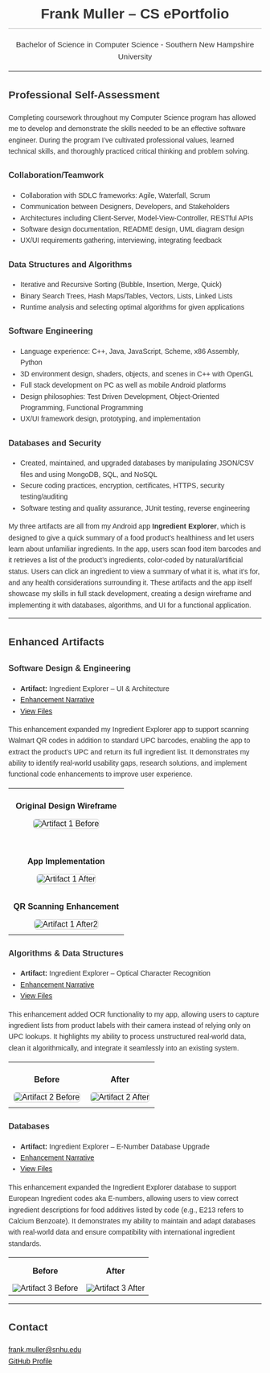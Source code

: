 <div style="font-family: Arial, sans-serif; max-width: 900px; margin: auto; line-height: 1.6; color: #333;">

<h1 style="text-align: center; border-bottom: 2px solid #ddd; padding-bottom: 5px;">
Frank Muller – CS ePortfolio
</h1>

<p style="text-align: center; font-size: 1.1em;">
Bachelor of Science in Computer Science - Southern New Hampshire University
</p>

<hr>

<h2>Professional Self-Assessment</h2>
<p>
Completing coursework throughout my Computer Science program has allowed me to develop and demonstrate the skills needed to be an effective software engineer. During the program I’ve cultivated professional values, learned technical skills, and thoroughly practiced critical thinking and problem solving.
</p>

<h3>Collaboration/Teamwork</h3>
<ul>
  <li>Collaboration with SDLC frameworks: Agile, Waterfall, Scrum</li>
  <li>Communication between Designers, Developers, and Stakeholders</li>
  <li>Architectures including Client-Server, Model-View-Controller, RESTful APIs</li>
  <li>Software design documentation, README design, UML diagram design</li>
  <li>UX/UI requirements gathering, interviewing, integrating feedback</li>
</ul>

<h3>Data Structures and Algorithms</h3>
<ul>
  <li>Iterative and Recursive Sorting (Bubble, Insertion, Merge, Quick)</li>
  <li>Binary Search Trees, Hash Maps/Tables, Vectors, Lists, Linked Lists</li>
  <li>Runtime analysis and selecting optimal algorithms for given applications</li>
</ul>

<h3>Software Engineering</h3>
<ul>
  <li>Language experience: C++, Java, JavaScript, Scheme, x86 Assembly, Python</li>
  <li>3D environment design, shaders, objects, and scenes in C++ with OpenGL</li>
  <li>Full stack development on PC as well as mobile Android platforms</li>
  <li>Design philosophies: Test Driven Development, Object-Oriented Programming, Functional Programming</li>
  <li>UX/UI framework design, prototyping, and implementation</li>
</ul>

<h3>Databases and Security</h3>
<ul>
  <li>Created, maintained, and upgraded databases by manipulating JSON/CSV files and using MongoDB, SQL, and NoSQL</li>
  <li>Secure coding practices, encryption, certificates, HTTPS, security testing/auditing</li>
  <li>Software testing and quality assurance, JUnit testing, reverse engineering</li>
</ul>

<p>
My three artifacts are all from my Android app <strong>Ingredient Explorer</strong>, which is designed to give a quick summary of a food product’s healthiness and let users learn about unfamiliar ingredients. In the app, users scan food item barcodes and it retrieves a list of the product’s ingredients, color-coded by natural/artificial status. Users can click an ingredient to view a summary of what it is, what it’s for, and any health considerations surrounding it.
These artifacts and the app itself showcase my skills in full stack development, creating a design wireframe and implementing it with databases, algorithms, and UI for a functional application.
</p>

<hr>

<h2>Enhanced Artifacts</h2>

<h3>Software Design & Engineering</h3>
<ul>
  <li><strong>Artifact:</strong> Ingredient Explorer – UI & Architecture</li>
  <li><a href="https://github.com/FrankMullerIV/Portfolio/blob/main/artifact1/Artifact1%20QR%20Codes%20Narrative.pdf">Enhancement Narrative</a></li>
  <li><a href="https://github.com/FrankMullerIV/Portfolio/tree/main/artifact1">View Files</a></li>
  
</ul>

<p>
This enhancement expanded my Ingredient Explorer app to support scanning Walmart QR codes in addition to standard UPC barcodes, enabling the app to extract the product’s UPC and return its full ingredient list. It demonstrates my ability to identify real-world usability gaps, research solutions, and implement functional code enhancements to improve user experience.
</p>

<table>
  <tr>
    <td style="text-align:center; padding:10px;">
      <p><strong>Original Design Wireframe</strong></p>
      <img src="images/artifact1_before.png" alt="Artifact 1 Before" 
           style="max-width:100%; border:1px solid #ccc; border-radius:6px; margin-bottom:20px;">
    </td>
  </tr>
  <tr>
    <td style="text-align:center; padding:10px;">
      <p><strong>App Implementation</strong></p>
      <img src="images/artifact1_after.png" alt="Artifact 1 After" 
           style="max-width:100%; border:1px solid #ccc; border-radius:6px;">
    </td>
  </tr>
    <tr>
    <td style="text-align:center; padding:10px;">
      <p><strong>QR Scanning Enhancement</strong></p>
      <img src="images/artifact1_after2.png" alt="Artifact 1 After2" 
           style="max-width:100%; border:1px solid #ccc; border-radius:6px;">
    </td>
  </tr>
</table>

<h3>Algorithms & Data Structures</h3>
<ul>
  <li><strong>Artifact:</strong> Ingredient Explorer – Optical Character Recognition</li>
  <li><a href="https://github.com/FrankMullerIV/Portfolio/blob/main/artifact2/Artifact2%20OCR%20Narrative.pdf">Enhancement Narrative</a></li>
  <li><a href="https://github.com/FrankMullerIV/Portfolio/tree/main/artifact2">View Files</a></li>
  </ul>

<p>
This enhancement added OCR functionality to my app, allowing users to capture ingredient lists from product labels with their camera instead of relying only on UPC lookups. It highlights my ability to process unstructured real-world data, clean it algorithmically, and integrate it seamlessly into an existing system.
</p>

<table>
  <tr>
    <td style="text-align:center; padding:10px;">
      <p><strong>Before</strong></p>
      <img src="images/artifact2_before2.png" alt="Artifact 2 Before" 
           style="max-width:100%; border:1px solid #ccc; border-radius:6px;">
    </td>
    <td style="text-align:center; padding:10px;">
      <p><strong>After</strong></p>
      <img src="images/artifact2_after.png" alt="Artifact 2 After" 
           style="max-width:100%; border:1px solid #ccc; border-radius:6px;">
    </td>
  </tr>
</table>


<h3>Databases</h3>
<ul>
  <li><strong>Artifact:</strong> Ingredient Explorer – E-Number Database Upgrade</li>
  <li><a href="https://github.com/FrankMullerIV/Portfolio/blob/main/artifact3/Artifact3%20E%20Number%20Narrative.pdf">Enhancement Narrative</a></li>
  <li><a href="https://github.com/FrankMullerIV/Portfolio/tree/main/artifact3">View Files</a></li>
  </ul>

<p>
This enhancement expanded the Ingredient Explorer database to support European Ingredient codes aka E-numbers, allowing users to view correct ingredient descriptions for food additives listed by code (e.g., E213 refers to Calcium Benzoate). It demonstrates my ability to maintain and adapt databases with real-world data and ensure compatibility with international ingredient standards.
</p>

<table>
  <tr>
    <td style="text-align:center;">
      <p><strong>Before</strong></p>
      <img src="images/artifact3_before2.png" alt="Artifact 3 Before" />
    </td>
    <td style="text-align:center;">
      <p><strong>After</strong></p>
      <img src="images/artifact3_after.png" alt="Artifact 3 After" />
    </td>
  </tr>
</table>

<hr>

<h2>Contact</h2>
<p>
<a href="mailto:frank.muller@snhu.edu">frank.muller@snhu.edu</a><br>
<a href="https://github.com/FrankMullerIV">GitHub Profile</a>
</p>
</div>
<div></div>
